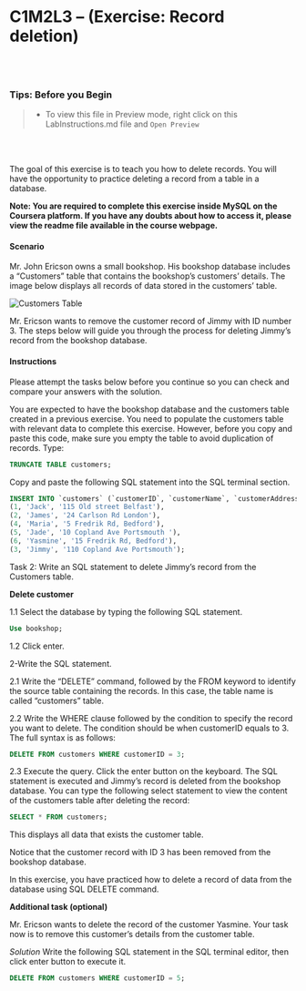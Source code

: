 # C1M2L3 – (Exercise: Record deletion)

<br><br>

### **Tips: Before you Begin**

> - To view this file in Preview mode, right click on this LabInstructions.md file and `Open Preview`

<br>
<br>

The goal of this exercise is to teach you how to delete records. You will have the opportunity to practice deleting a record from a table in a database.

**Note: You are required to complete this exercise inside MySQL on the Coursera platform. If you have any doubts about how to access it, please view the readme file available in the course webpage.**

#### Scenario

Mr. John Ericson owns a small bookshop. His bookshop database includes a “Customers” table that contains the bookshop’s customers’ details. The image below displays all records of data stored in the customers’ table.

![Customers Table](06-Record_and_deletion.png)

Mr. Ericson wants to remove the customer record of Jimmy with ID number 3.
The steps below will guide you through the process for deleting Jimmy’s record from the bookshop database.

#### Instructions

Please attempt the tasks below before you continue so you can check and compare your answers with the solution.

You are expected to have the bookshop database and the customers table created in a previous exercise.
You need to populate the customers table with relevant data to complete this exercise.
However, before you copy and paste this code, make sure you empty the table to avoid duplication of records. Type:

```SQL
TRUNCATE TABLE customers;

```

Copy and paste the following SQL statement into the SQL terminal section.

```SQL
INSERT INTO `customers` (`customerID`, `customerName`, `customerAddress`) VALUES
(1, 'Jack', '115 Old street Belfast'),
(2, 'James', '24 Carlson Rd London'),
(4, 'Maria', '5 Fredrik Rd, Bedford'),
(5, 'Jade', '10 Copland Ave Portsmouth '),
(6, 'Yasmine', '15 Fredrik Rd, Bedford'),
(3, 'Jimmy', '110 Copland Ave Portsmouth');

```

Task 2: Write an SQL statement to delete Jimmy’s record from the Customers table.

**Delete customer**

1.1 Select the database by typing the following SQL statement.

```SQL
Use bookshop;
```

1.2 Click enter.

2-Write the SQL statement.

2.1 Write the “DELETE” command, followed by the FROM keyword to identify the source table containing the records. In this case, the table name is called “customers” table.

2.2 Write the WHERE clause followed by the condition to specify the record you want to delete. The condition should be when customerID equals to 3. The full syntax is as follows:

```SQL
DELETE FROM customers WHERE customerID = 3;

```

2.3 Execute the query. Click the enter button on the keyboard. The SQL statement is executed and Jimmy’s record is deleted from the bookshop database.
You can type the following select statement to view the content of the customers table after deleting the record:

```SQL
SELECT * FROM customers;

```

This displays all data that exists the customer table.

Notice that the customer record with ID 3 has been removed from the bookshop database.

In this exercise, you have practiced how to delete a record of data from the database using SQL DELETE command.

**Additional task (optional)**

Mr. Ericson wants to delete the record of the customer Yasmine. Your task now is to remove this customer’s details from the customer table.

_Solution_
Write the following SQL statement in the SQL terminal editor, then click enter button to execute it.

```SQL
DELETE FROM customers WHERE customerID = 5;

```
